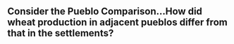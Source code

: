 ## Consider the Pueblo Comparison...How did wheat production in adjacent pueblos differ from that in the settlements?  
